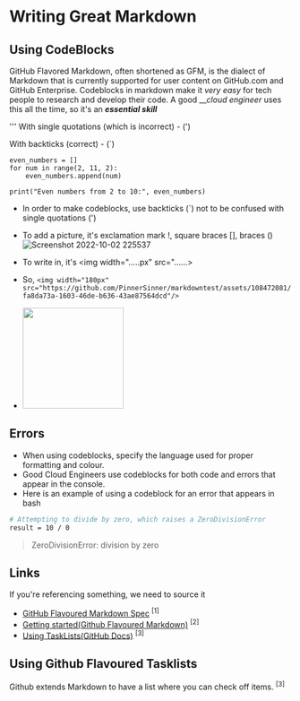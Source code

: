 # Writing Great Markdown
## Using CodeBlocks
GitHub Flavored Markdown, often shortened as GFM, is the dialect of Markdown that is currently supported for user content on GitHub.com and GitHub Enterprise.
Codeblocks in markdown make it *very easy* for tech people to research and develop their code. A good ___cloud engineer_ uses this all the time, so it's an ___essential skill___


'''
With single quotations (which is incorrect) - (')

With backticks (correct) - (`)
```
even_numbers = []
for num in range(2, 11, 2):
    even_numbers.append(num)

print("Even numbers from 2 to 10:", even_numbers)
```
- In order to make codeblocks, use backticks (`) not to be confused with single quotations (')

- To add a picture, it's exclamation mark !, square braces [], braces ()
![Screenshot 2022-10-02 225537](https://github.com/PinnerSinner/markdowntest/assets/108472081/fa8da73a-1603-46de-b636-43ae87564dcd)
- To write in, it's <img width=".....px" src="......>
- So, ```<img width="180px" src="https://github.com/PinnerSinner/markdowntest/assets/108472081/fa8da73a-1603-46de-b636-43ae87564dcd"/>```
- <img width="180px" src="https://github.com/PinnerSinner/markdowntest/assets/108472081/fa8da73a-1603-46de-b636-43ae87564dcd"/>

## Errors
- When using codeblocks, specify the language used for proper formatting and colour. 
- Good Cloud Engineers use codeblocks for both code and errors that appear in the console.
- Here is an example of using a codeblock for an error that appears in bash

```bash
# Attempting to divide by zero, which raises a ZeroDivisionError
result = 10 / 0
```
> ZeroDivisionError: division by zero

## Links
If you're referencing something, we need to source it 
- [GitHub Flavoured Markdown Spec](https://github.github.com/gfm/#introduction) <sup>[1]</sup>
- [Getting started(Github Flavoured Markdown)](https://docs.github.com/en/get-started/writing-on-github/getting-started-with-writing-and-formatting-on-github/basic-writing-and-formatting-syntax) <sup>[2]</sup>
- [Using TaskLists(GitHub Docs)](https://docs.github.com/en/get-started/writing-on-github/getting-started-with-writing-and-formatting-on-github/basic-writing-and-formatting-syntax#task-lists) <sup>[3]</sup>

## Using Github Flavoured Tasklists
Github extends Markdown to have a list where you can check off items. <sup>[3]</sup>
